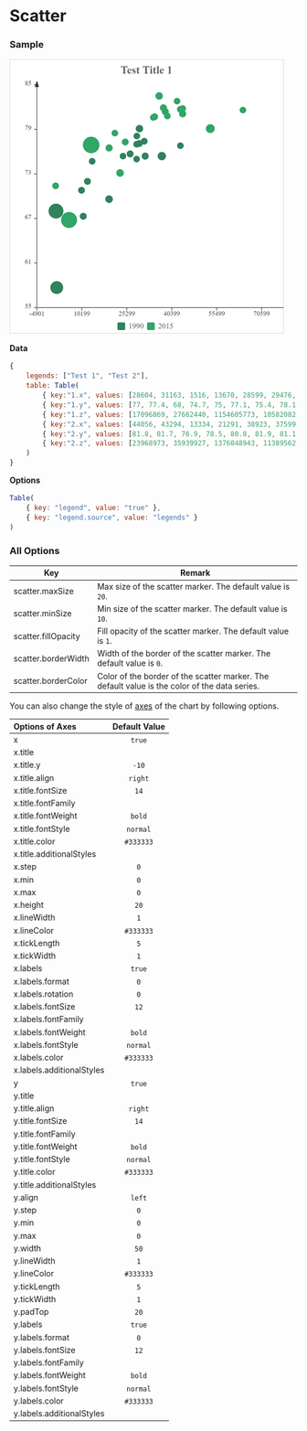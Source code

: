 # Scatter

### Sample

![Sample Scatter Chart](images/scatter.png)

**Data**

```javascript
{
    legends: ["Test 1", "Test 2"],
    table: Table(
        { key:"1.x", values: [28604, 31163, 1516, 13670, 28599, 29476, 31476, 28666, 1777, 29550, 2076, 12087, 24021, 43296, 10088, 19349, 10670, 26424, 37062] },
        { key:"1.y", values: [77, 77.4, 68, 74.7, 75, 77.1, 75.4, 78.1, 57.7, 79.1, 67.9, 72, 75.4, 76.8, 70.8, 69.6, 67.3, 75.7, 75.4] },
        { key:"1.z", values: [17096869, 27662440, 1154605773, 10582082, 4986705, 56943299, 78958237, 254830, 870601776, 122249285, 20194354, 42972254, 3397534, 4240375, 38195258, 147568552, 53994605, 57110117, 252847810] },
        { key:"2.x", values: [44056, 43294, 13334, 21291, 38923, 37599, 44053, 42182, 5903, 36162, 1390, 34644, 34186, 64304, 24787, 23038, 19360, 38225, 53354] },
        { key:"2.y", values: [81.8, 81.7, 76.9, 78.5, 80.8, 81.9, 81.1, 82.8, 66.8, 83.5, 71.4, 80.7, 80.6, 81.6, 77.3, 73.13, 76.5, 81.4, 79.1] },
        { key:"2.z", values: [23968973, 35939927, 1376048943, 11389562, 5503457, 64395345, 80688545, 329425, 1311050527, 126573481, 25155317, 50293439, 4528526, 5210967, 38611794, 143456918, 78665830, 64715810, 321773631] }
    )
}
```

**Options**

```javascript
Table(
    { key: "legend", value: "true" },
    { key: "legend.source", value: "legends" }
)
```

### All Options

| Key                 | Remark                                                       |
| ------------------- | ------------------------------------------------------------ |
| scatter.maxSize     | Max size of the scatter marker. The default value is `20`.   |
| scatter.minSize     | Min size of the scatter marker. The default value is `10`.   |
| scatter.fillOpacity | Fill opacity of the scatter marker. The default value is `1`. |
| scatter.borderWidth | Width of the border of the scatter marker. The default value is `0`. |
| scatter.borderColor | Color of the border of the scatter marker. The default value is the color of the data series. |

You can also change the style of [axes](axes.md) of the chart by following options.

| Options of Axes | Default Value |
|:-|:-:|
| x | `true` |
| x.title |  |
| x.title.y | `-10` |
| x.title.align | `right` |
| x.title.fontSize | `14` |
| x.title.fontFamily |  |
| x.title.fontWeight | `bold` |
| x.title.fontStyle | `normal` |
| x.title.color | `#333333` |
| x.title.additionalStyles |  |
| x.step | `0` |
| x.min | `0` |
| x.max | `0` |
| x.height | `20` |
| x.lineWidth | `1` |
| x.lineColor | `#333333` |
| x.tickLength | `5` |
| x.tickWidth | `1` |
| x.labels | `true` |
| x.labels.format | `0` |
| x.labels.rotation | `0` |
| x.labels.fontSize | `12` |
| x.labels.fontFamily |  |
| x.labels.fontWeight | `bold` |
| x.labels.fontStyle | `normal` |
| x.labels.color | `#333333` |
| x.labels.additionalStyles |  |
| y | `true` |
| y.title |  |
| y.title.align | `right` |
| y.title.fontSize | `14` |
| y.title.fontFamily |  |
| y.title.fontWeight | `bold` |
| y.title.fontStyle | `normal` |
| y.title.color | `#333333` |
| y.title.additionalStyles |  |
| y.align | `left` |
| y.step | `0` |
| y.min | `0` |
| y.max | `0` |
| y.width | `50` |
| y.lineWidth | `1` |
| y.lineColor | `#333333` |
| y.tickLength | `5` |
| y.tickWidth | `1` |
| y.padTop | `20` |
| y.labels | `true` |
| y.labels.format | `0` |
| y.labels.fontSize | `12` |
| y.labels.fontFamily |  |
| y.labels.fontWeight | `bold` |
| y.labels.fontStyle | `normal` |
| y.labels.color | `#333333` |
| y.labels.additionalStyles |  |
